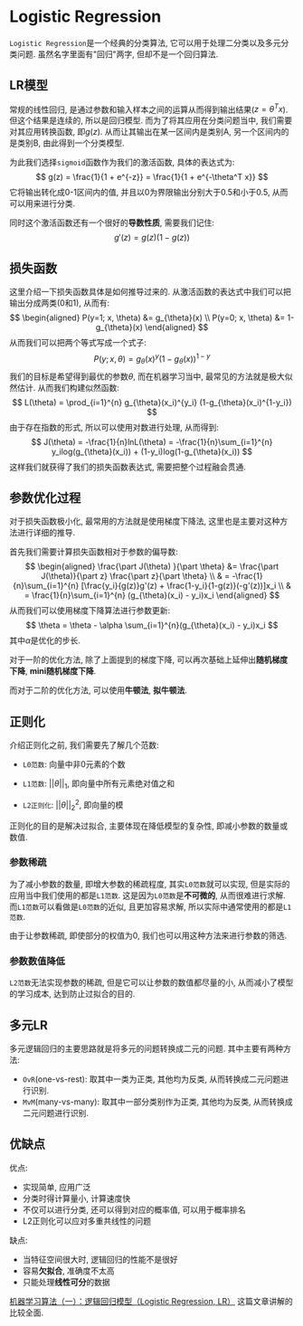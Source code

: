 # Logistic Regression

`Logistic Regression`是一个经典的分类算法, 它可以用于处理二分类以及多元分类问题. 虽然名字里面有"回归"两字, 但却不是一个回归算法.

## LR模型

常规的线性回归, 是通过参数和输入样本之间的运算从而得到输出结果($z=\theta^T x$). 但这个结果是连续的, 所以是回归模型. 而为了将其应用在分类问题当中, 我们需要对其应用转换函数, 即$g(z)$. 从而让其输出在某一区间内是类别A, 另一个区间内的是类别B, 由此得到一个分类模型.

为此我们选择`sigmoid`函数作为我们的激活函数, 具体的表达式为:
$$
g(z) = \frac{1}{1 + e^{-z}} = \frac{1}{1 + e^{-\theta^T x}}
$$
它将输出转化成0-1区间内的值, 并且以0为界限输出分别大于0.5和小于0.5, 从而可以用来进行分类.

同时这个激活函数还有一个很好的**导数性质**, 需要我们记住:
$$
g'(z) = g(z)(1 - g(z))
$$

## 损失函数

这里介绍一下损失函数具体是如何推导过来的. 从激活函数的表达式中我们可以把输出分成两类(0和1), 从而有:
$$
\begin{aligned}
P(y=1; x, \theta) &= g_{\theta}(x) \\
P(y=0; x, \theta) &= 1- g_{\theta}(x)
\end{aligned}
$$
从而我们可以把两个等式写成一个式子:
$$
P(y; x, \theta) = g_{\theta}(x)^{y} (1-g_{\theta}(x))^{1-y}
$$
我们的目标是希望得到最优的参数$\theta$, 而在机器学习当中, 最常见的方法就是极大似然估计. 从而我们构建似然函数:
$$
L(\theta) = \prod_{i=1}^{n} g_{\theta}(x_i)^{y_i} (1-g_{\theta}(x_i)^{1-y_i})
$$
由于存在指数的形式, 所以可以使用对数进行处理, 从而得到:
$$
J(\theta) = -\frac{1}{n}lnL(\theta) = -\frac{1}{n}\sum_{i=1}^{n} y_ilog(g_{\theta}(x_i)) + (1-y_i)log(1-g_{\theta}(x_i))
$$
这样我们就获得了我们的损失函数表达式, 需要把整个过程融会贯通.

## 参数优化过程

对于损失函数极小化, 最常用的方法就是使用梯度下降法, 这里也是主要对这种方法进行详细的推导.

首先我们需要计算损失函数相对于参数的偏导数:
$$
\begin{aligned}
\frac{\part J(\theta) }{\part \theta} &= \frac{\part J(\theta)}{\part z} \frac{\part z}{\part \theta} \\
& = -\frac{1}{n}\sum_{i=1}^{n} [\frac{y_i}{g(z)}g'(z) + \frac{1-y_i}{1-g(z)}(-g'(z))]x_i \\
& = \frac{1}{n}\sum_{i=1}^{n} (g_{\theta}(x_i) - y_i)x_i
\end{aligned}
$$
从而我们可以使用梯度下降算法进行参数更新:
$$
\theta = \theta - \alpha \sum_{i=1}^{n}(g_{\theta}(x_i) - y_i)x_i
$$
其中$\alpha$是优化的步长.

对于一阶的优化方法, 除了上面提到的梯度下降, 可以再次基础上延伸出**随机梯度下降**, **mini随机梯度下降**.

而对于二阶的优化方法, 可以使用**牛顿法**, **拟牛顿法**.

## 正则化

介绍正则化之前, 我们需要先了解几个范数:

- `L0范数`: 向量中非0元素的个数

- `L1范数`: $||\theta||_{1}$, 即向量中所有元素绝对值之和

- `L2正则化`: $||\theta||_2^2$, 即向量的模

正则化的目的是解决过拟合, 主要体现在降低模型的复杂性, 即减小参数的数量或数值.

### 参数稀疏

为了减小参数的数量, 即增大参数的稀疏程度, 其实`L0范数`就可以实现, 但是实际的应用当中我们使用的都是`L1范数`. 这是因为`L0范数`是**不可微的**, 从而很难进行求解. 而`L1范数`可以看做是`L0范数`的近似, 且更加容易求解, 所以实际中通常使用的都是`L1范数`.

由于让参数稀疏, 即使部分的权值为0, 我们也可以用这种方法来进行参数的筛选.

### 参数数值降低

`L2范数`无法实现参数的稀疏, 但是它可以让参数的数值都尽量的小, 从而减小了模型的学习成本, 达到防止过拟合的目的.

## 多元LR

多元逻辑回归的主要思路就是将多元的问题转换成二元的问题. 其中主要有两种方法:

- `OvR`(one-vs-rest): 取其中一类为正类, 其他均为反类, 从而转换成二元问题进行识别.
- `MvM`(many-vs-many): 取其中一部分类别作为正类, 其他均为反类, 从而转换成二元问题进行识别.

## 优缺点

优点:

- 实现简单, 应用广泛
- 分类时得计算量小, 计算速度快
- 不仅可以进行分类, 还可以得到对应的概率值, 可以用于概率排名
- L2正则化可以应对多重共线性的问题

缺点:

- 当特征空间很大时, 逻辑回归的性能不是很好
- 容易**欠拟合**, 准确度不太高
- 只能处理**线性可分**的数据

[机器学习算法（一）：逻辑回归模型（Logistic Regression, LR）](https://blog.csdn.net/weixin_39910711/article/details/81607386?depth_1-utm_source=distribute.pc_relevant.none-task&utm_source=distribute.pc_relevant.none-task) 这篇文章讲解的比较全面.
